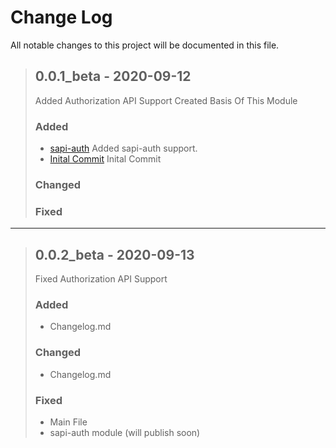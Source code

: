 # Change Log
All notable changes to this project will be documented in this file.

> ## 0.0.1_beta - 2020-09-12
> Added Authorization API Support
> Created Basis Of This Module
>
> ### Added
> - [sapi-auth](https://github.com/metinsimsek61/sapi-js)
>   Added sapi-auth support.
> - [Inital Commit](https://github.com/metinsimsek61/sapi-js)
>   Inital Commit
> 
> ### Changed
> 
> ### Fixed

***

> ## 0.0.2_beta - 2020-09-13
> Fixed Authorization API Support
>
> ### Added
> - Changelog.md
> ### Changed
> - Changelog.md
> ### Fixed
> - Main File
> - sapi-auth module (will publish soon)